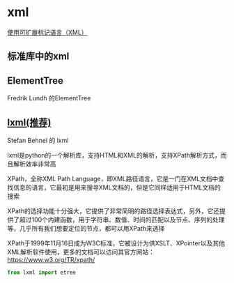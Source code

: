 # xml

[使用可扩展标记语言（XML）](https://docs.python.org/zh-cn/3/library/markup.html)

## 标准库中的xml

## ElementTree

Fredrik Lundh 的ElementTree

## [lxml(推荐)](https://lxml.de/index.html)

Stefan Behnel 的 lxml

lxml是python的一个解析库，支持HTML和XML的解析，支持XPath解析方式，而且解析效率非常高

XPath，全称XML Path Language，即XML路径语言，它是一门在XML文档中查找信息的语言，它最初是用来搜寻XML文档的，但是它同样适用于HTML文档的搜索

XPath的选择功能十分强大，它提供了非常简明的路径选择表达式，另外，它还提供了超过100个内建函数，用于字符串、数值、时间的匹配以及节点、序列的处理等，几乎所有我们想要定位的节点，都可以用XPath来选择

XPath于1999年11月16日成为W3C标准，它被设计为供XSLT、XPointer以及其他XML解析软件使用，更多的文档可以访问其官方网站：<https://www.w3.org/TR/xpath/>

```python
from lxml import etree
```

